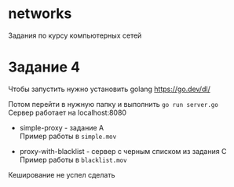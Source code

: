 # networks
Задания по курсу компьютерных сетей

# Задание 4

Чтобы запустить нужно установить golang https://go.dev/dl/

Потом перейти в нужную папку и выполнить `go run server.go`  
Сервер работает на localhost:8080

* simple-proxy - задание A  
Пример работы в `simple.mov`

* proxy-with-blacklist - сервер с черным списком из задания C  
Пример работы в `blacklist.mov`

Кеширование не успел сделать

